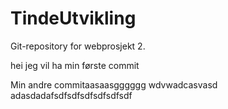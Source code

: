 # TindeUtvikling
Git-repository for webprosjekt 2.


hei jeg vil ha min første commit

Min andre commitaasaasgggggg
wdvwadcasvasd
adasdadafsdfsdfsdfsdfsdfsdf